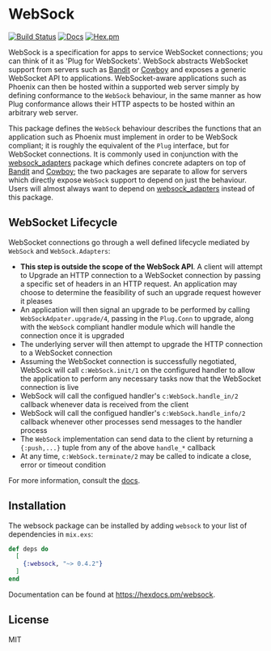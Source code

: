# WebSock

[![Build Status](https://github.com/mtrudel/websock/workflows/Elixir%20CI/badge.svg)](https://github.com/mtrudel/websock/actions)
[![Docs](https://img.shields.io/badge/api-docs-green.svg?style=flat)](https://hexdocs.pm/websock)
[![Hex.pm](https://img.shields.io/hexpm/v/websock.svg?style=flat&color=blue)](https://hex.pm/packages/websock)

WebSock is a specification for apps to service WebSocket connections; you can think
of it as 'Plug for WebSockets'. WebSock abstracts WebSocket support from servers such as
[Bandit](https://github.com/mtrudel/bandit/) or [Cowboy](https://github.com/ninenines/cowboy)
and exposes a generic WebSocket API to applications. WebSocket-aware
applications such as Phoenix can then be hosted within a supported web server
simply by defining conformance to the `WebSock` behaviour, in the same manner as
how Plug conformance allows their HTTP aspects to be hosted within an arbitrary
web server.

This package defines the `WebSock` behaviour describes the functions that an
application such as Phoenix must implement in order to be WebSock compliant; it
is roughly the equivalent of the `Plug` interface, but for WebSocket
connections. It is commonly used in conjunction with the
[websock_adapters](https://hex.pm/packages/websock_adapters) package which
defines concrete adapters on top of [Bandit](https://github.com/mtrudel/bandit/)
and [Cowboy](https://github.com/ninenines/cowboy); the two packages are separate
to allow for servers which directly expose `WebSock` support to depend on just
the behaviour. Users will almost always want to depend on
[websock_adapters](https://hex.pm/packages/websock_adapters) instead of this
package.

## WebSocket Lifecycle

WebSocket connections go through a well defined lifecycle mediated by `WebSock`
and `WebSock.Adapters`:

* **This step is outside the scope of the WebSock API**. A client will
  attempt to Upgrade an HTTP connection to a WebSocket connection by passing
  a specific set of headers in an HTTP request. An application may choose to
  determine the feasibility of such an upgrade request however it pleases
* An application will then signal an upgrade to be performed by calling
  `WebSockAdpater.upgrade/4`, passing in the `Plug.Conn` to upgrade, along with
  the `WebSock` compliant handler module which will handle the connection once
  it is upgraded
* The underlying server will then attempt to upgrade the HTTP connection to a WebSocket connection 
* Assuming the WebSocket connection is successfully negotiated, WebSock will
  call `c:WebSock.init/1` on the configured handler to allow the application to perform any necessary
  tasks now that the WebSocket connection is live
* WebSock will call the configued handler's `c:WebSock.handle_in/2` callback
  whenever data is received from the client
* WebSock will call the configued handler's `c:WebSock.handle_info/2` callback
  whenever other processes send messages to the handler process
* The `WebSock` implementation can send data to the client by returning
  a `{:push,...}` tuple from any of the above `handle_*` callback
* At any time, `c:WebSock.terminate/2` may be called to indicate a close, error or
  timeout condition 

For more information, consult the [docs](https://hexdocs.pm/websock).

## Installation

The websock package can be installed by adding `websock` to your list of dependencies in `mix.exs`:

```elixir
def deps do
  [
    {:websock, "~> 0.4.2"}
  ]
end
```

Documentation can be found at <https://hexdocs.pm/websock>.

## License

MIT
